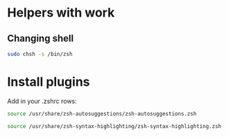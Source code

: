 # Helpers with work
## Changing shell

```bash
sudo chsh -s /bin/zsh
```

# Install plugins

Add in your .zshrc rows:

```bash
source /usr/share/zsh-autosuggestions/zsh-autosuggestions.zsh
```
```bash
source /usr/share/zsh-syntax-highlighting/zsh-syntax-highlighting.zsh
```
